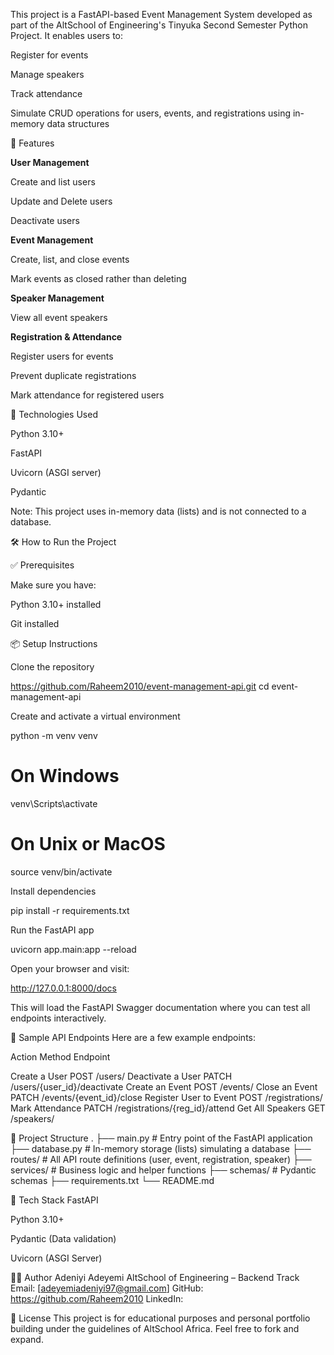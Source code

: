 This project is a FastAPI-based Event Management System developed as part of the AltSchool of Engineering's Tinyuka Second Semester Python Project. It enables users to:

Register for events

Manage speakers

Track attendance

Simulate CRUD operations for users, events, and registrations using in-memory data structures


🚀 Features

**User Management**

Create and list users

Update and Delete users

Deactivate users 

**Event Management**

Create, list, and close events

Mark events as closed rather than deleting

**Speaker Management**

View all event speakers

**Registration & Attendance**

Register users for events

Prevent duplicate registrations

Mark attendance for registered users


🧾 Technologies Used

Python 3.10+

FastAPI

Uvicorn (ASGI server)

Pydantic

Note: This project uses in-memory data (lists) and is not connected to a database.


🛠️ How to Run the Project

✅ Prerequisites

Make sure you have:

Python 3.10+ installed

Git installed


📦 Setup Instructions

Clone the repository

https://github.com/Raheem2010/event-management-api.git
cd event-management-api

Create and activate a virtual environment

python -m venv venv
# On Windows
venv\Scripts\activate
# On Unix or MacOS
source venv/bin/activate

Install dependencies

pip install -r requirements.txt

Run the FastAPI app

uvicorn app.main:app --reload

Open your browser and visit:

http://127.0.0.1:8000/docs

This will load the FastAPI Swagger documentation where you can test all endpoints interactively.


🧪 Sample API Endpoints
Here are a few example endpoints:

Action	                Method	Endpoint

Create a User	          POST     /users/
Deactivate a User       PATCH	   /users/{user_id}/deactivate
Create an Event	        POST	   /events/
Close an Event	        PATCH	   /events/{event_id}/close
Register User to Event	POST	   /registrations/
Mark Attendance 	      PATCH	   /registrations/{reg_id}/attend
Get All Speakers	      GET	     /speakers/


📂 Project Structure
.
├── main.py              # Entry point of the FastAPI application
├── database.py          # In-memory storage (lists) simulating a database
├── routes/              # All API route definitions (user, event, registration, speaker)
├── services/            # Business logic and helper functions
├── schemas/             # Pydantic schemas
├── requirements.txt
└── README.md


🧠 Tech Stack
FastAPI

Python 3.10+

Pydantic (Data validation)

Uvicorn (ASGI Server)


🙋‍♂️ Author
Adeniyi Adeyemi
AltSchool of Engineering – Backend Track
Email: [adeyemiadeniyi97@gmail.com]
GitHub: https://github.com/Raheem2010
LinkedIn:


📎 License
This project is for educational purposes and personal portfolio building under the guidelines of AltSchool Africa. Feel free to fork and expand.
